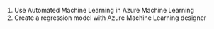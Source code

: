 1. Use Automated Machine Learning in Azure Machine Learning
2. Create a regression model with Azure Machine Learning designer